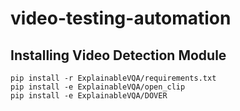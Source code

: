 # video-testing-automation

## Installing Video Detection Module
```
pip install -r ExplainableVQA/requirements.txt
pip install -e ExplainableVQA/open_clip
pip install -e ExplainableVQA/DOVER
```
